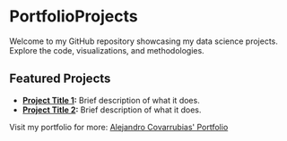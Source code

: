 # PortfolioProjects
Welcome to my GitHub repository showcasing my data science projects. Explore the code, visualizations, and methodologies.

## Featured Projects
- **[Project Title 1](link-to-project-folder):** Brief description of what it does.
- **[Project Title 2](link-to-project-folder):** Brief description of what it does.

Visit my portfolio for more: [Alejandro Covarrubias' Portfolio]([https://alecovar.github.io/PortfolioWebsite/])
